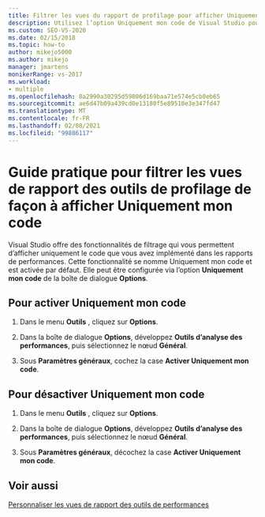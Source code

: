 ```yaml
---
title: Filtrer les vues du rapport de profilage pour afficher Uniquement mon code
description: Utilisez l’option Uniquement mon code de Visual Studio pour limiter les rapports de performances et afficher uniquement le code que vous avez implémenté (sélectionnez Options dans le menu Déboguer).
ms.custom: SEO-VS-2020
ms.date: 02/15/2018
ms.topic: how-to
author: mikejo5000
ms.author: mikejo
manager: jmartens
monikerRange: vs-2017
ms.workload:
- multiple
ms.openlocfilehash: 8a2990a30295d59806d169baa71e574e5cb0eb65
ms.sourcegitcommit: ae6d47b09a439cd0e13180f5e89510e3e347fd47
ms.translationtype: MT
ms.contentlocale: fr-FR
ms.lasthandoff: 02/08/2021
ms.locfileid: "99886117"
---
```

# <a name="how-to-filter-profiling-tools-report-views-to-display-just-my-code"></a>Guide pratique pour filtrer les vues de rapport des outils de profilage de façon à afficher Uniquement mon code

Visual Studio offre des fonctionnalités de filtrage qui vous permettent d’afficher uniquement le code que vous avez implémenté dans les rapports de performances. Cette fonctionnalité se nomme Uniquement mon code et est activée par défaut. Elle peut être configurée via l’option **Uniquement mon code** de la boîte de dialogue **Options**.

## <a name="to-enable-just-my-code"></a>Pour activer Uniquement mon code

1. Dans le menu **Outils** , cliquez sur **Options**.

2. Dans la boîte de dialogue **Options**, développez **Outils d’analyse des performances**, puis sélectionnez le nœud **Général**.

3. Sous **Paramètres généraux**, cochez la case **Activer Uniquement mon code**.

## <a name="to-disable-just-my-code"></a>Pour désactiver Uniquement mon code

1. Dans le menu **Outils** , cliquez sur **Options**.

2. Dans la boîte de dialogue **Options**, développez **Outils d’analyse des performances**, puis sélectionnez le nœud **Général**.

3. Sous **Paramètres généraux**, décochez la case **Activer Uniquement mon code**.

## <a name="see-also"></a>Voir aussi

[Personnaliser les vues de rapport des outils de performances](../profiling/customizing-performance-tools-report-views.md)
